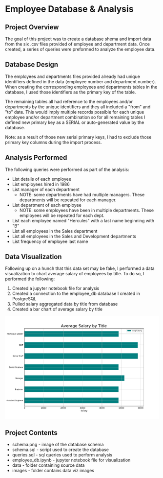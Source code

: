 # Employee Database & Analysis


## Project Overview
The goal of this project was to create a database shema and import data from the six .csv files provided of employee and department data.  Once created, a series of queries were preformed to analyze the employee data.

## Database Design
The employees and departments files provided already had unique identifiers defined in the data (employee number and department number).  When creating the corresponding employees and departments tables in the database, I used those identifiers as the primary key of the table.

The remaining tables all had reference to the employees and/or departments by the unique identifiers and they all included a "from" and "to" date.  This would imply multiple records possible for each unique employee and/or department combination so for all remaining tables I defined new primary key as a SERIAL or auto-generated value by the database.  

Note: as a result of those new serial primary keys, I had to exclude those primary key columns during the import process.

## Analysis Performed
The following queries were performed as part of the analysis:
* List details of each employee
* List employees hired in 1986
* List manager of each department
    * NOTE: some departments have had multiple managers. These departments will be repeated for each manager.
* List department of each employee
  * NOTE: some employees have been in multiple departments. These employees will be repeated for each dept.
* List each employee named "Hercules" with a last name beginning with "B"
* List all employees in the Sales department
* List all employees in the Sales and Development departments
* List frequency of employee last name

## Data Visualization
Following up on a hunch that this data set may be fake, I performed a data visualization to chart average salary of employees by title.  To do so, I performed the following:

1. Created a jupyter notebook file for analysis
2. Created a connection to the employee_db database I created in PostgreSQL
3. Pulled salary aggregated data by title from database
4. Created a bar chart of average salary by title

![AvgSalaryByTitle](images/AvgSalaryByTitle.png)

## Project Contents
* schema.png - image of the database schema
* schema.sql - script used to create the database
* queries.sql - sql queries used to perform analysis
* employee_db.ipynb - jupyter notebook file for visualization
* data - folder containing source data
* images - folder contains data viz images

